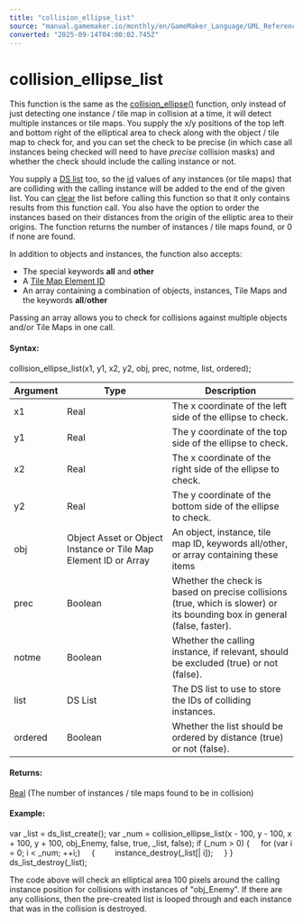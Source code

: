 ```yaml
---
title: "collision_ellipse_list"
source: "manual.gamemaker.io/monthly/en/GameMaker_Language/GML_Reference/Movement_And_Collisions/Collisions/collision_ellipse_list.htm"
converted: "2025-09-14T04:00:02.745Z"
---
```


# collision\_ellipse\_list

This function is the same as the [collision\_ellipse()](collision_ellipse.md) function, only instead of just detecting one instance / tile map in collision at a time, it will detect multiple instances or tile maps. You supply the x/y positions of the top left and bottom right of the elliptical area to check along with the object / tile map to check for, and you can set the check to be precise (in which case all instances being checked will need to have _precise_ collision masks) and whether the check should include the calling instance or not.

You supply a [DS list](../../Data_Structures/DS_Lists/DS_Lists.md) too, so the [id](../../Asset_Management/Instances/Instance_Variables/id.md) values of any instances (or tile maps) that are colliding with the calling instance will be added to the end of the given list. You can [clear](../../Data_Structures/DS_Lists/ds_list_clear.md) the list before calling this function so that it only contains results from this function call. You also have the option to order the instances based on their distances from the origin of the elliptic area to their origins. The function returns the number of instances / tile maps found, or 0 if none are found.

In addition to objects and instances, the function also accepts:

-   The special keywords **all** and **other**
-   A [Tile Map Element ID](../../Asset_Management/Rooms/Tile_Map_Layers/layer_tilemap_get_id.md)
-   An array containing a combination of objects, instances, Tile Maps and the keywords **all**/**other**

Passing an array allows you to check for collisions against multiple objects and/or Tile Maps in one call.

#### Syntax:

collision\_ellipse\_list(x1, y1, x2, y2, obj, prec, notme, list, ordered);

| Argument | Type | Description |
| --- | --- | --- |
| x1 | Real | The x coordinate of the left side of the ellipse to check. |
| y1 | Real | The y coordinate of the top side of the ellipse to check. |
| x2 | Real | The x coordinate of the right side of the ellipse to check. |
| y2 | Real | The y coordinate of the bottom side of the ellipse to check. |
| obj | Object Asset or Object Instance or Tile Map Element ID or Array | An object, instance, tile map ID, keywords all/other, or array containing these items |
| prec | Boolean | Whether the check is based on precise collisions (true, which is slower) or its bounding box in general (false, faster). |
| notme | Boolean | Whether the calling instance, if relevant, should be excluded (true) or not (false). |
| list | DS List | The DS list to use to store the IDs of colliding instances. |
| ordered | Boolean | Whether the list should be ordered by distance (true) or not (false). |

#### Returns:

[Real](../../../GML_Overview/Data_Types.md) (The number of instances / tile maps found to be in collision)

#### Example:

var \_list = ds\_list\_create();
var \_num = collision\_ellipse\_list(x - 100, y - 100, x + 100, y + 100, obj\_Enemy, false, true, \_list, false);
if (\_num > 0)
{
    for (var i = 0; i < \_num; ++i;)
    {
        instance\_destroy(\_list\[| i\]);
    }
}
ds\_list\_destroy(\_list);

The code above will check an elliptical area 100 pixels around the calling instance position for collisions with instances of "obj\_Enemy". If there are any collisions, then the pre-created list is looped through and each instance that was in the collision is destroyed.